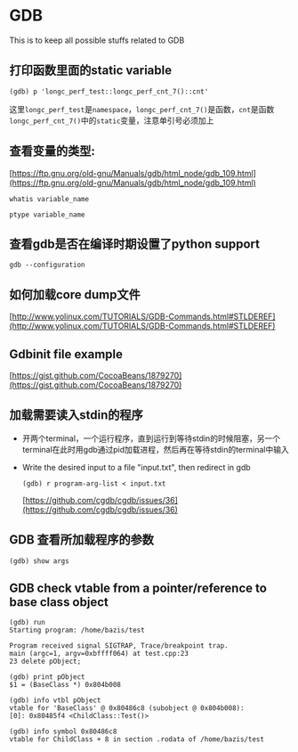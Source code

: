 # GDB

This is to keep all possible stuffs related to GDB

## 打印函数里面的static variable

```gdb
(gdb) p 'longc_perf_test::longc_perf_cnt_7()::cnt'
```

这里`longc_perf_test`是`namespace`，`longc_perf_cnt_7()`是函数，`cnt`是函数`longc_perf_cnt_7()`中的`static`变量，注意单引号必须加上



## 查看变量的类型:

[https://ftp.gnu.org/old-gnu/Manuals/gdb/html_node/gdb_109.html](https://ftp.gnu.org/old-gnu/Manuals/gdb/html_node/gdb_109.html)

```gdb
whatis variable_name

ptype variable_name
```



## 查看gdb是否在编译时期设置了python support

```shell
gdb --configuration
```



## 如何加载core dump文件

[http://www.yolinux.com/TUTORIALS/GDB-Commands.html#STLDEREF](http://www.yolinux.com/TUTORIALS/GDB-Commands.html#STLDEREF)



## Gdbinit file example

[https://gist.github.com/CocoaBeans/1879270](https://gist.github.com/CocoaBeans/1879270)



## 加载需要读入stdin的程序

- 开两个terminal，一个运行程序，直到运行到等待stdin的时候阻塞，另一个terminal在此时用gdb通过pid加载进程，然后再在等待stdin的terminal中输入

- Write the desired input to a file "input.txt", then redirect in gdb

  ```shell
  (gdb) r program-arg-list < input.txt
  ```

  [https://github.com/cgdb/cgdb/issues/36](https://github.com/cgdb/cgdb/issues/36)



## GDB 查看所加载程序的参数

```gdb
(gdb) show args
```



## GDB check vtable from a pointer/reference to base class object

```gdb
(gdb) run
Starting program: /home/bazis/test

Program received signal SIGTRAP, Trace/breakpoint trap.
main (argc=1, argv=0xbffff064) at test.cpp:23
23 delete pObject;

(gdb) print pObject
$1 = (BaseClass *) 0x804b008

(gdb) info vtbl pObject
vtable for 'BaseClass' @ 0x80486c8 (subobject @ 0x804b008):
[0]: 0x80485f4 <ChildClass::Test()>

(gdb) info symbol 0x80486c8
vtable for ChildClass + 8 in section .rodata of /home/bazis/test
```

